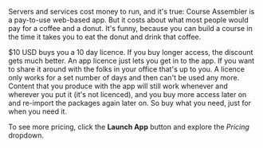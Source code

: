Servers and services cost money to run, and it's true: Course Assembler is a pay-to-use web-based app. But it costs about what most people would pay for a coffee and a donut. It's funny, because you can build a course in the time it takes you to eat the donut and drink that coffee.

$10 USD buys you a 10 day licence. If you buy longer access, the discount gets much better. An app licence just lets you get in to the app. If you want to share it around with the folks in your office that's up to you. A licence only works for a set number of days and then can't be used any more. Content that you produce with the app will still work whenever and wherever you put it (it's not licenced), and you buy more access later on and re-import the packages again later on. So buy what you need, just for when you need it.

To see more pricing, click the **Launch App** button and explore the *Pricing* dropdown.